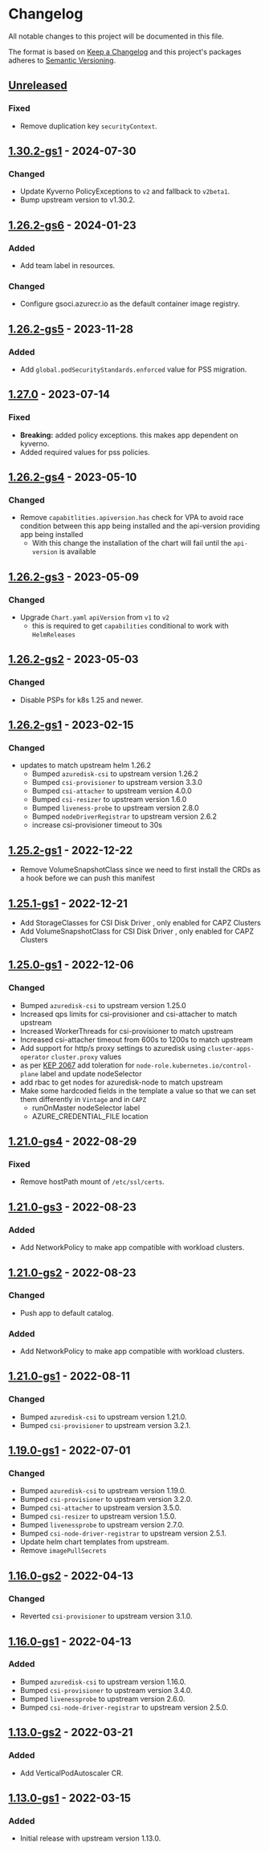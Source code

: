 # Changelog

All notable changes to this project will be documented in this file.

The format is based on [Keep a Changelog](http://keepachangelog.com/en/1.0.0/)
and this project's packages adheres to [Semantic Versioning](http://semver.org/spec/v2.0.0.html).

## [Unreleased]

### Fixed

- Remove duplication key `securityContext`.

## [1.30.2-gs1] - 2024-07-30

### Changed

- Update Kyverno PolicyExceptions to `v2` and fallback to `v2beta1`.
- Bump upstream version to v1.30.2.

## [1.26.2-gs6] - 2024-01-23

### Added

- Add team label in resources.

### Changed

- Configure gsoci.azurecr.io as the default container image registry.

## [1.26.2-gs5] - 2023-11-28

### Added

- Add `global.podSecurityStandards.enforced` value for PSS migration.

## [1.27.0] - 2023-07-14

### Fixed

- **Breaking:** added policy exceptions. this makes app dependent on kyverno.
- Added required values for pss policies.

## [1.26.2-gs4] - 2023-05-10

### Changed

- Remove `capabitlities.apiversion.has` check for VPA to avoid race condition between this app being installed and the api-version providing app being installed
  - With this change the installation of the chart will fail until the `api-version` is available

## [1.26.2-gs3] - 2023-05-09

### Changed

- Upgrade `Chart.yaml` `apiVersion` from `v1` to `v2` 
  - this is required to get `capabilities` conditional to work with `HelmReleases` 

## [1.26.2-gs2] - 2023-05-03

### Changed

- Disable PSPs for k8s 1.25 and newer.

## [1.26.2-gs1] - 2023-02-15

### Changed
- updates to match upstream helm 1.26.2
  - Bumped `azuredisk-csi` to upstream version 1.26.2
  - Bumped `csi-provisioner` to upstream version 3.3.0
  - Bumped `csi-attacher` to upstream version 4.0.0
  - Bumped `csi-resizer` to upstream version 1.6.0
  - Bumped `liveness-probe` to upstream version 2.8.0
  - Bumped `nodeDriverRegistrar` to upstream version 2.6.2
  - increase csi-provisioner timeout to 30s

## [1.25.2-gs1] - 2022-12-22

* Remove VolumeSnapshotClass since we need to first install the CRDs as a hook before we can push this manifest

## [1.25.1-gs1] - 2022-12-21

* Add StorageClasses for CSI Disk Driver , only enabled for CAPZ Clusters
* Add VolumeSnapshotClass for CSI Disk Driver , only enabled for CAPZ Clusters

## [1.25.0-gs1] - 2022-12-06

### Changed
- Bumped `azuredisk-csi` to upstream version 1.25.0
- Increased qps limits for csi-provisioner and csi-attacher to match upstream
- Increased WorkerThreads for csi-provisioner to match upstream
- Increased csi-attacher timeout from 600s to 1200s to match upstream
- Add support for http/s proxy settings to azuredisk using `cluster-apps-operator` `cluster.proxy` values
- as per [KEP 2067](https://github.com/kubernetes/enhancements/blob/master/keps/sig-cluster-lifecycle/kubeadm/2067-rename-master-label-taint/README.md#renaming-the-node-rolekubernetesiomaster-node-label) add toleration for `node-role.kubernetes.io/control-plane` label and update nodeSelector
- add rbac to get nodes for azuredisk-node to match upstream
- Make some hardcoded fields in the template a value so that we can set them differently in `Vintage` and in `CAPZ`
  - runOnMaster nodeSelector label
  - AZURE_CREDENTIAL_FILE location

## [1.21.0-gs4] - 2022-08-29

### Fixed

- Remove hostPath mount of `/etc/ssl/certs`.

## [1.21.0-gs3] - 2022-08-23

### Added

- Add NetworkPolicy to make app compatible with workload clusters.

## [1.21.0-gs2] - 2022-08-23

### Changed

- Push app to default catalog.

### Added

- Add NetworkPolicy to make app compatible with workload clusters.

## [1.21.0-gs1] - 2022-08-11

### Changed

- Bumped `azuredisk-csi` to upstream version 1.21.0.
- Bumped `csi-provisioner` to upstream version 3.2.1.

## [1.19.0-gs1] - 2022-07-01

### Changed

- Bumped `azuredisk-csi` to upstream version 1.19.0.
- Bumped `csi-provisioner` to upstream version 3.2.0.
- Bumped `csi-attacher` to upstream version 3.5.0.
- Bumped `csi-resizer` to upstream version 1.5.0.
- Bumped `livenessprobe` to upstream version 2.7.0.
- Bumped `csi-node-driver-registrar` to upstream version 2.5.1.
- Update helm chart templates from upstream.
- Remove `imagePullSecrets`

## [1.16.0-gs2] - 2022-04-13

### Changed

- Reverted `csi-provisioner` to upstream version 3.1.0.

## [1.16.0-gs1] - 2022-04-13

### Added

- Bumped `azuredisk-csi` to upstream version 1.16.0.
- Bumped `csi-provisioner` to upstream version 3.4.0.
- Bumped `livenessprobe` to upstream version 2.6.0.
- Bumped `csi-node-driver-registrar` to upstream version 2.5.0.

## [1.13.0-gs2] - 2022-03-21

### Added

- Add VerticalPodAutoscaler CR.

## [1.13.0-gs1] - 2022-03-15

### Added

- Initial release with upstream version 1.13.0.

[Unreleased]: https://github.com/giantswarm/azuredisk-csi-driver-app/compare/v1.30.2-gs1...HEAD
[1.30.2-gs1]: https://github.com/giantswarm/azuredisk-csi-driver-app/compare/v1.26.2-gs6...v1.30.2-gs1
[1.26.2-gs6]: https://github.com/giantswarm/azuredisk-csi-driver-app/compare/v1.26.2-gs5...v1.26.2-gs6
[1.26.2-gs5]: https://github.com/giantswarm/azuredisk-csi-driver-app/compare/v1.27.0...v1.26.2-gs5
[1.27.0]: https://github.com/giantswarm/azuredisk-csi-driver-app/compare/v1.26.2-gs4...v1.27.0
[1.26.2-gs4]: https://github.com/giantswarm/azuredisk-csi-driver-app/compare/v1.26.2-gs3...v1.26.2-gs4
[1.26.2-gs3]: https://github.com/giantswarm/azuredisk-csi-driver-app/compare/v1.26.2-gs2...v1.26.2-gs3
[1.26.2-gs2]: https://github.com/giantswarm/azuredisk-csi-driver-app/compare/v1.26.2-gs1...v1.26.2-gs2
[1.26.2-gs1]: https://github.com/giantswarm/azuredisk-csi-driver-app/compare/v1.25.2-gs1...v1.26.2-gs1
[1.25.2-gs1]: https://github.com/giantswarm/azuredisk-csi-driver-app/compare/v1.25.1-gs1...v1.25.2-gs1
[1.25.1-gs1]: https://github.com/giantswarm/azuredisk-csi-driver-app/compare/v1.25.0-gs1...v1.25.1-gs1
[1.25.0-gs1]: https://github.com/giantswarm/azuredisk-csi-driver-app/compare/v1.21.0-gs4...v1.25.0-gs1
[1.21.0-gs4]: https://github.com/giantswarm/azuredisk-csi-driver-app/compare/v1.21.0-gs3...v1.21.0-gs4
[1.21.0-gs3]: https://github.com/giantswarm/azuredisk-csi-driver-app/compare/v1.21.0-gs2...v1.21.0-gs3
[1.21.0-gs2]: https://github.com/giantswarm/azuredisk-csi-driver-app/compare/v1.21.0-gs1...v1.21.0-gs2
[1.21.0-gs1]: https://github.com/giantswarm/azuredisk-csi-driver-app/compare/v1.19.0-gs1...v1.21.0-gs1
[1.19.0-gs1]: https://github.com/giantswarm/azuredisk-csi-driver-app/compare/v1.16.0-gs2...v1.19.0-gs1
[1.16.0-gs2]: https://github.com/giantswarm/azuredisk-csi-driver-app/compare/v1.16.0-gs1...v1.16.0-gs2
[1.16.0-gs1]: https://github.com/giantswarm/azuredisk-csi-driver-app/compare/v1.13.0-gs2...v1.16.0-gs1
[1.13.0-gs2]: https://github.com/giantswarm/azuredisk-csi-driver-app/compare/v1.13.0-gs1...v1.13.0-gs2
[1.13.0-gs1]: https://github.com/giantswarm/azuredisk-csi-driver-app/compare/v0.0.0...v1.13.0-gs1
